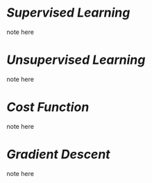 *Supervised Learning*
==============
note here

*Unsupervised Learning*
==============
note here

*Cost Function*
==============
note here

*Gradient Descent*
==============
note here
